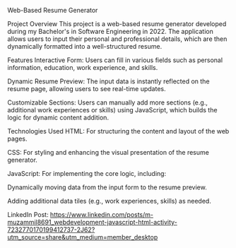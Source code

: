 Web-Based Resume Generator

Project Overview
This project is a web-based resume generator developed during my Bachelor's in Software Engineering in 2022. The application allows users to input their personal and professional details, which are then dynamically formatted into a well-structured resume.

Features
Interactive Form: Users can fill in various fields such as personal information, education, work experience, and skills.

Dynamic Resume Preview: The input data is instantly reflected on the resume page, allowing users to see real-time updates.

Customizable Sections: Users can manually add more sections (e.g., additional work experiences or skills) using JavaScript, which builds the logic for dynamic content addition.

Technologies Used
HTML: For structuring the content and layout of the web pages.

CSS: For styling and enhancing the visual presentation of the resume generator.

JavaScript: For implementing the core logic, including:

Dynamically moving data from the input form to the resume preview.

Adding additional data tiles (e.g., work experiences, skills) as needed.


LinkedIn Post: https://www.linkedin.com/posts/m-muzammil8691_webdevelopment-javascript-html-activity-7232770170199412737-2J62?utm_source=share&utm_medium=member_desktop
